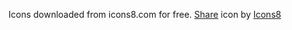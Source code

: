 Icons downloaded from icons8.com for free.
<a target="_blank" href="https://icons8.com/icon/98959/share">Share</a> icon by <a target="_blank" href="https://icons8.com">Icons8</a>